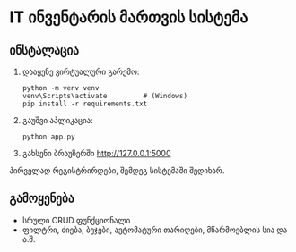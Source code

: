 # IT ინვენტარის მართვის სისტემა

## ინსტალაცია

1. დააყენე ვირტუალური გარემო:
    ```
    python -m venv venv
    venv\Scripts\activate         # (Windows)
    pip install -r requirements.txt
    ```

2. გაუშვი აპლიკაცია:
    ```
    python app.py
    ```
3. გახსენი ბრაუზერში http://127.0.0.1:5000

პირველად რეგისტრირდები, შემდეგ სისტემაში შედიხარ.

## გამოყენება
- სრული CRUD ფუნქციონალი
- ფილტრი, ძიება, ბეჯები, ავტომატური თარიღები, მწარმოებლის სია და ა.შ.
